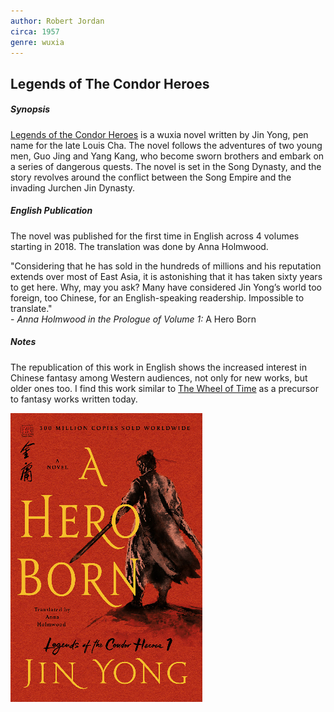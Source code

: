 ```yaml
---
author: Robert Jordan
circa: 1957
genre: wuxia
---
```


## Legends of The Condor Heroes
##### Synopsis
[Legends of the Condor Heroes](Legends%20of%20the%20Condor%20Heroes.md) is a wuxia novel written by Jin Yong, pen name for the late Louis Cha. The novel follows the adventures of two young men, Guo Jing and Yang Kang, who become sworn brothers and embark on a series of dangerous quests. The novel is set in the Song Dynasty, and the story revolves around the conflict between the Song Empire and the invading Jurchen Jin Dynasty.

##### English Publication
The novel was published for the first time in English across 4 volumes starting in 2018. The translation was done by Anna Holmwood.

"Considering that he has sold in the hundreds of millions and his reputation extends over most of East Asia, it is astonishing that it has taken sixty years to get here. Why, may you ask? Many have considered Jin Yong’s world too foreign, too Chinese, for an English-speaking readership. Impossible to translate."  
\- *Anna Holmwood in the Prologue of Volume 1:* A Hero Born

##### Notes
The republication of this work in English shows the increased interest in Chinese fantasy among Western audiences, not only for new works, but older ones too. I find this work similar to [The Wheel of Time](The%20Wheel%20of%20Time.md) as a precursor to fantasy works written today.


![](Assets/A%20Hero%20Born%20Cover.png)